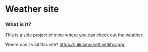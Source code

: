 # Weather site
### What is it?
This is a side project of mine where you can check out the weather.

Where can I visit this site? https://juliusmorselt.netlify.app/
